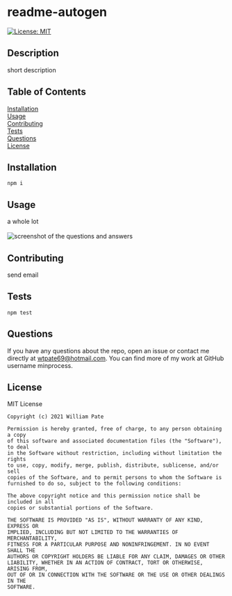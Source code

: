 
  # readme-autogen<br>
  [![License: MIT](https://img.shields.io/badge/License-MIT-yellow.svg)](https://opensource.org/licenses/MIT)<br>
  ## Description<br>
  short description<br>
  ## Table of Contents<br>
  [Installation](#idInstall)<br>
  [Usage](#idUsage)<br>
  [Contributing](#idContributing)<br>
  [Tests](#idTests)<br>
  [Questions](#idQuestions)<br>
  [License](#idLicense)<br>

  <a name="idInstall"></a>
  ## Installation<br>
  ```npm i```<br>
 
  <a name="idUsage"></a>
  ## Usage<br>
  a whole lot<br>
  <br>
  ![screenshot of the questions and answers](screenshot.png)<br>

  <a name="idContributing"></a>
  ## Contributing
  send email

  <a name="idTests"></a>
  ## Tests
  ```npm test```

  <a name="idQuestions"></a>
  ## Questions
  If you have any questions about the repo, open an issue or contact me directly at wtpate69@hotmail.com. You can find more of my work at GitHub username minprocess.

  <a name="idLicense"></a>
  ## License
  MIT License

    Copyright (c) 2021 William Pate
    
    Permission is hereby granted, free of charge, to any person obtaining a copy
    of this software and associated documentation files (the "Software"), to deal
    in the Software without restriction, including without limitation the rights
    to use, copy, modify, merge, publish, distribute, sublicense, and/or sell
    copies of the Software, and to permit persons to whom the Software is
    furnished to do so, subject to the following conditions:
    
    The above copyright notice and this permission notice shall be included in all
    copies or substantial portions of the Software.
    
    THE SOFTWARE IS PROVIDED "AS IS", WITHOUT WARRANTY OF ANY KIND, EXPRESS OR
    IMPLIED, INCLUDING BUT NOT LIMITED TO THE WARRANTIES OF MERCHANTABILITY,
    FITNESS FOR A PARTICULAR PURPOSE AND NONINFRINGEMENT. IN NO EVENT SHALL THE
    AUTHORS OR COPYRIGHT HOLDERS BE LIABLE FOR ANY CLAIM, DAMAGES OR OTHER
    LIABILITY, WHETHER IN AN ACTION OF CONTRACT, TORT OR OTHERWISE, ARISING FROM,
    OUT OF OR IN CONNECTION WITH THE SOFTWARE OR THE USE OR OTHER DEALINGS IN THE
    SOFTWARE.

